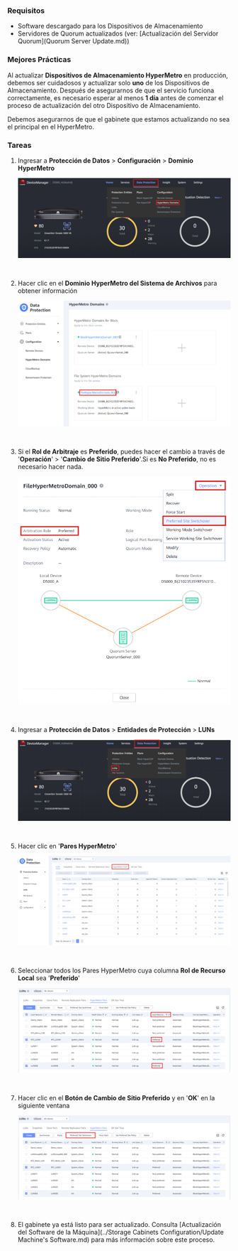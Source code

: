 ### Requisitos

- Software descargado para los Dispositivos de Almacenamiento
- Servidores de Quorum actualizados (ver: [Actualización del Servidor Quorum](Quorum Server Update.md))

### Mejores Prácticas

Al actualizar **Dispositivos de Almacenamiento HyperMetro** en producción, debemos ser cuidadosos y actualizar solo **uno** de los Dispositivos de Almacenamiento.
Después de asegurarnos de que el servicio funciona correctamente, es necesario esperar al menos **1 día** antes de comenzar el proceso de actualización del otro Dispositivo de Almacenamiento.

Debemos asegurarnos de que el gabinete que estamos actualizando no sea el principal en el HyperMetro.

### Tareas

1. Ingresar a **Protección de Datos** > **Configuración** > **Dominio HyperMetro**

   ![HyperMetroUpgrade001](../../Images/HyperMetroUpgrade001.png)

   &nbsp;
2. Hacer clic en el **Dominio HyperMetro del Sistema de Archivos** para obtener información

   ![HyperMetroUpgrade002](../../Images/HyperMetroUpgrade002.png)

   &nbsp;
3. Si el **Rol de Arbitraje** es **Preferido**, puedes hacer el cambio a través de '**Operación**' > '**Cambio de Sitio Preferido**'.Si es **No Preferido**, no es necesario hacer nada.

   ![HyperMetroUpgrade003](../../Images/HyperMetroUpgrade003.png)

   &nbsp;
4. Ingresar a **Protección de Datos** > **Entidades de Protección** > **LUNs**

   ![HyperMetroUpgrade004](../../Images/HyperMetroUpgrade004.png)

   &nbsp;
5. Hacer clic en '**Pares HyperMetro**'

   ![HyperMetroUpgrade005](../../Images/HyperMetroUpgrade005.png)

   &nbsp;
6. Seleccionar todos los Pares HyperMetro cuya columna **Rol de Recurso Local** sea '**Preferido**'

   ![HyperMetroUpgrade006](../../Images/HyperMetroUpgrade006.png)

   &nbsp;
7. Hacer clic en el **Botón de Cambio de Sitio Preferido** y en '**OK**' en la siguiente ventana

   ![HyperMetroUpgrade007](../../Images/HyperMetroUpgrade007.png)

   &nbsp;
8. El gabinete ya está listo para ser actualizado. Consulta [Actualización del Software de la Máquina](../Storage Cabinets Configuration/Update Machine's Software.md) para más información sobre este proceso.
